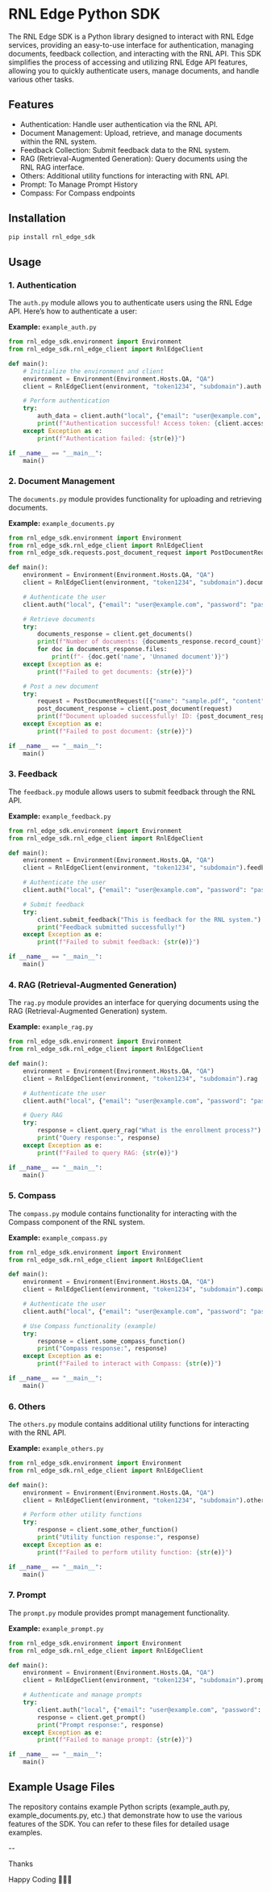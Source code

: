 # RNL Edge Python SDK
The RNL Edge SDK is a Python library designed to interact with RNL Edge services, providing an easy-to-use interface for authentication, managing documents, feedback collection, and interacting with the RNL API. This SDK simplifies the process of accessing and utilizing RNL Edge API features, allowing you to quickly authenticate users, manage documents, and handle various other tasks.

## Features
* Authentication: Handle user authentication via the RNL API.
* Document Management: Upload, retrieve, and manage documents within the RNL system.
* Feedback Collection: Submit feedback data to the RNL system.
* RAG (Retrieval-Augmented Generation): Query documents using the RNL RAG interface.
* Others: Additional utility functions for interacting with RNL API.
* Prompt: To Manage Prompt History
* Compass: For Compass endpoints

## Installation
```bash
pip install rnl_edge_sdk
```

## Usage
### 1. Authentication
The `auth.py` module allows you to authenticate users using the RNL Edge API. Here’s how to authenticate a user:

**Example:** `example_auth.py`
``` python
from rnl_edge_sdk.environment import Environment
from rnl_edge_sdk.rnl_edge_client import RnlEdgeClient

def main():
    # Initialize the environment and client
    environment = Environment(Environment.Hosts.QA, "QA")
    client = RnlEdgeClient(environment, "token1234", "subdomain").auth

    # Perform authentication
    try:
        auth_data = client.auth("local", {"email": "user@example.com", "password": "password"})
        print(f"Authentication successful! Access token: {client.access_token}")
    except Exception as e:
        print(f"Authentication failed: {str(e)}")

if __name__ == "__main__":
    main()
```

### 2. Document Management
The `documents.py` module provides functionality for uploading and retrieving documents.

**Example:** `example_documents.py`
``` python
from rnl_edge_sdk.environment import Environment
from rnl_edge_sdk.rnl_edge_client import RnlEdgeClient
from rnl_edge_sdk.requests.post_document_request import PostDocumentRequest

def main():
    environment = Environment(Environment.Hosts.QA, "QA")
    client = RnlEdgeClient(environment, "token1234", "subdomain").document

    # Authenticate the user
    client.auth("local", {"email": "user@example.com", "password": "password"})

    # Retrieve documents
    try:
        documents_response = client.get_documents()
        print(f"Number of documents: {documents_response.record_count}")
        for doc in documents_response.files:
            print(f"- {doc.get('name', 'Unnamed document')}")
    except Exception as e:
        print(f"Failed to get documents: {str(e)}")

    # Post a new document
    try:
        request = PostDocumentRequest([{"name": "sample.pdf", "content": "base64encodedcontent"}], category="Enrollment")
        post_document_response = client.post_document(request)
        print(f"Document uploaded successfully! ID: {post_document_response.document_id}")
    except Exception as e:
        print(f"Failed to post document: {str(e)}")

if __name__ == "__main__":
    main()
```

### 3. Feedback
The `feedback.py` module allows users to submit feedback through the RNL API.

**Example:** `example_feedback.py`
```python
from rnl_edge_sdk.environment import Environment
from rnl_edge_sdk.rnl_edge_client import RnlEdgeClient

def main():
    environment = Environment(Environment.Hosts.QA, "QA")
    client = RnlEdgeClient(environment, "token1234", "subdomain").feedback

    # Authenticate the user
    client.auth("local", {"email": "user@example.com", "password": "password"})

    # Submit feedback
    try:
        client.submit_feedback("This is feedback for the RNL system.")
        print("Feedback submitted successfully!")
    except Exception as e:
        print(f"Failed to submit feedback: {str(e)}")

if __name__ == "__main__":
    main()

```

### 4. RAG (Retrieval-Augmented Generation)
The `rag.py` module provides an interface for querying documents using the RAG (Retrieval-Augmented Generation) system.

**Example:** `example_rag.py`
```python
from rnl_edge_sdk.environment import Environment
from rnl_edge_sdk.rnl_edge_client import RnlEdgeClient

def main():
    environment = Environment(Environment.Hosts.QA, "QA")
    client = RnlEdgeClient(environment, "token1234", "subdomain").rag

    # Authenticate the user
    client.auth("local", {"email": "user@example.com", "password": "password"})

    # Query RAG
    try:
        response = client.query_rag("What is the enrollment process?")
        print("Query response:", response)
    except Exception as e:
        print(f"Failed to query RAG: {str(e)}")

if __name__ == "__main__":
    main()

```

### 5. Compass
The `compass.py` module contains functionality for interacting with the Compass component of the RNL system.

**Example:** `example_compass.py`
```python
from rnl_edge_sdk.environment import Environment
from rnl_edge_sdk.rnl_edge_client import RnlEdgeClient

def main():
    environment = Environment(Environment.Hosts.QA, "QA")
    client = RnlEdgeClient(environment, "token1234", "subdomain").compass

    # Authenticate the user
    client.auth("local", {"email": "user@example.com", "password": "password"})

    # Use Compass functionality (example)
    try:
        response = client.some_compass_function()
        print("Compass response:", response)
    except Exception as e:
        print(f"Failed to interact with Compass: {str(e)}")

if __name__ == "__main__":
    main()

```

### 6. Others
The `others.py` module contains additional utility functions for interacting with the RNL API.

**Example:** `example_others.py`
```python
from rnl_edge_sdk.environment import Environment
from rnl_edge_sdk.rnl_edge_client import RnlEdgeClient

def main():
    environment = Environment(Environment.Hosts.QA, "QA")
    client = RnlEdgeClient(environment, "token1234", "subdomain").other

    # Perform other utility functions
    try:
        response = client.some_other_function()
        print("Utility function response:", response)
    except Exception as e:
        print(f"Failed to perform utility function: {str(e)}")

if __name__ == "__main__":
    main()

```

### 7. Prompt
The `prompt.py` module provides prompt management functionality.

**Example:** `example_prompt.py`
```python
from rnl_edge_sdk.environment import Environment
from rnl_edge_sdk.rnl_edge_client import RnlEdgeClient

def main():
    environment = Environment(Environment.Hosts.QA, "QA")
    client = RnlEdgeClient(environment, "token1234", "subdomain").prompt

    # Authenticate and manage prompts
    try:
        client.auth("local", {"email": "user@example.com", "password": "password"})
        response = client.get_prompt()
        print("Prompt response:", response)
    except Exception as e:
        print(f"Failed to manage prompt: {str(e)}")

if __name__ == "__main__":
    main()
```

## Example Usage Files
The repository contains example Python scripts (example_auth.py, example_documents.py, etc.) that demonstrate how to use the various features of the SDK. You can refer to these files for detailed usage examples.



--

Thanks

Happy Coding 👩🏻‍💻